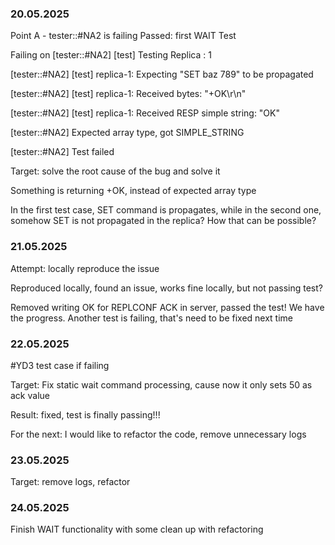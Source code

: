 ### 20.05.2025
Point A - tester::#NA2 is failing 
Passed: first WAIT Test


Failing on
[tester::#NA2] [test] Testing Replica : 1

[tester::#NA2] [test] replica-1: Expecting "SET baz 789" to be propagated

[tester::#NA2] [test] replica-1: Received bytes: "+OK\r\n"

[tester::#NA2] [test] replica-1: Received RESP simple string: "OK"

[tester::#NA2] Expected array type, got SIMPLE_STRING

[tester::#NA2] Test failed

Target: solve the root cause of the bug and solve it

Something is returning +OK, instead of expected array type

In the first test case, SET command is propagates, while in the second one, somehow SET is not propagated in the replica? How that can be possible?

### 21.05.2025
Attempt: locally reproduce the issue

Reproduced locally, found an issue, works fine locally, but not passing test?

Removed writing OK for REPLCONF ACK in server, passed the test! We have the progress. Another test is failing, that's need to be fixed next time

### 22.05.2025
#YD3 test case if failing 

Target: Fix static wait command processing, cause now it only sets 50 as ack value

Result: fixed, test is finally passing!!! 

For the next: I would like to refactor the code, remove unnecessary logs

### 23.05.2025
Target: remove logs, refactor

### 24.05.2025
Finish WAIT functionality with some clean up with refactoring
